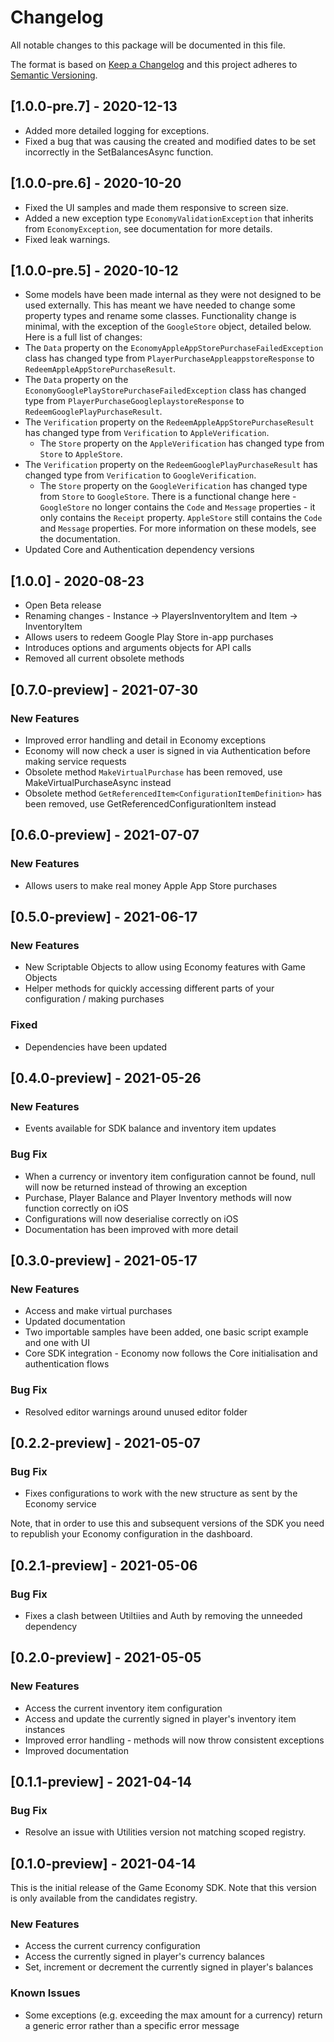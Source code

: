# Changelog
All notable changes to this package will be documented in this file.

The format is based on [Keep a Changelog](http://keepachangelog.com/en/1.0.0/)
and this project adheres to [Semantic Versioning](http://semver.org/spec/v2.0.0.html).

## [1.0.0-pre.7] - 2020-12-13
* Added more detailed logging for exceptions.
* Fixed a bug that was causing the created and modified dates to be set incorrectly in the SetBalancesAsync function.

## [1.0.0-pre.6] - 2020-10-20
* Fixed the UI samples and made them responsive to screen size.
* Added a new exception type `EconomyValidationException` that inherits from `EconomyException`, see documentation for more details.
* Fixed leak warnings.

## [1.0.0-pre.5] - 2020-10-12
* Some models have been made internal as they were not designed to be used externally. This has meant we have needed to change some property types and rename some classes. Functionality change is minimal, with the exception of the `GoogleStore` object, detailed below. Here is a full list of changes:
* The `Data` property on the `EconomyAppleAppStorePurchaseFailedException` class has changed type from `PlayerPurchaseAppleappstoreResponse` to `RedeemAppleAppStorePurchaseResult`.
* The `Data` property on the `EconomyGooglePlayStorePurchaseFailedException` class has changed type from `PlayerPurchaseGoogleplaystoreResponse` to `RedeemGooglePlayPurchaseResult`.
* The `Verification` property on the `RedeemAppleAppStorePurchaseResult` has changed type from `Verification` to `AppleVerification`.
  * The `Store` property on the `AppleVerification` has changed type from `Store` to `AppleStore`.
* The `Verification` property on the `RedeemGooglePlayPurchaseResult` has changed type from `Verification` to `GoogleVerification`.
    * The `Store` property on the `GoogleVerification` has changed type from `Store` to `GoogleStore`. There is a functional change here - `GoogleStore` no longer contains the `Code` and `Message` properties - it only contains the `Receipt` property. `AppleStore` still contains the `Code` and `Message` properties. For more information on these models, see the documentation.
* Updated Core and Authentication dependency versions

## [1.0.0] - 2020-08-23
* Open Beta release
* Renaming changes - Instance -> PlayersInventoryItem and Item -> InventoryItem
* Allows users to redeem Google Play Store in-app purchases
* Introduces options and arguments objects for API calls
* Removed all current obsolete methods

## [0.7.0-preview] - 2021-07-30

### New Features

* Improved error handling and detail in Economy exceptions
* Economy will now check a user is signed in via Authentication before making service requests
* Obsolete method `MakeVirtualPurchase` has been removed, use MakeVirtualPurchaseAsync instead
* Obsolete method `GetReferencedItem<ConfigurationItemDefinition>` has been removed, use GetReferencedConfigurationItem instead

## [0.6.0-preview] - 2021-07-07

### New Features

* Allows users to make real money Apple App Store purchases

## [0.5.0-preview] - 2021-06-17

### New Features

* New Scriptable Objects to allow using Economy features with Game Objects
* Helper methods for quickly accessing different parts of your configuration / making purchases

### Fixed

* Dependencies have been updated

## [0.4.0-preview] - 2021-05-26

### New Features

* Events available for SDK balance and inventory item updates

### Bug Fix

* When a currency or inventory item configuration cannot be found, null will now be returned instead of throwing an exception
* Purchase, Player Balance and Player Inventory methods will now function correctly on iOS
* Configurations will now deserialise correctly on iOS
* Documentation has been improved with more detail

## [0.3.0-preview] - 2021-05-17

### New Features

* Access and make virtual purchases
* Updated documentation
* Two importable samples have been added, one basic script example and one with UI
* Core SDK integration - Economy now follows the Core initialisation and authentication flows

### Bug Fix

* Resolved editor warnings around unused editor folder

## [0.2.2-preview] - 2021-05-07

### Bug Fix

* Fixes configurations to work with the new structure as sent by the Economy service

Note, that in order to use this and subsequent versions of the SDK you need to republish your Economy configuration in the dashboard.

## [0.2.1-preview] - 2021-05-06

### Bug Fix

* Fixes a clash between Utiltiies and Auth by removing the unneeded dependency

## [0.2.0-preview] - 2021-05-05

### New Features

* Access the current inventory item configuration
* Access and update the currently signed in player's inventory item instances
* Improved error handling - methods will now throw consistent exceptions
* Improved documentation

## [0.1.1-preview] - 2021-04-14

### Bug Fix

* Resolve an issue with Utilities version not matching scoped registry.

## [0.1.0-preview] - 2021-04-14

This is the initial release of the Game Economy SDK. Note that this version is only available from the candidates registry.

### New Features

* Access the current currency configuration
* Access the currently signed in player's currency balances
* Set, increment or decrement the currently signed in player's balances

### Known Issues

* Some exceptions (e.g. exceeding the max amount for a currency) return a generic error rather than a specific error message
